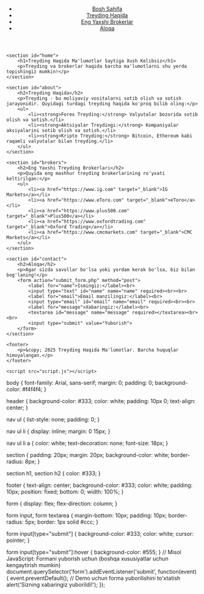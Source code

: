 <!DOCTYPE html>
<html lang="uz">
<head>
    <meta charset="UTF-8">
    <meta name="viewport" content="width=device-width, initial-scale=1.0">
    <title>Treyding Haqida Ma'lumotlar</title>
    <link rel="stylesheet" href="style.css">
</head>
<body>
    <header>
        <nav>
            <ul>
                <li><a href="#home">Bosh Sahifa</a></li>
                <li><a href="#about">Treyding Haqida</a></li>
                <li><a href="#brokers">Eng Yaxshi Brokerlar</a></li>
                <li><a href="#contact">Aloqa</a></li>
            </ul>
        </nav>
    </header>

    <section id="home">
        <h1>Treyding Haqida Ma'lumotlar Saytiga Xush Kelibsiz</h1>
        <p>Treyding va brokerlar haqida barcha ma'lumotlarni shu yerda topishingiz mumkin!</p>
    </section>

    <section id="about">
        <h2>Treyding Haqida</h2>
        <p>Treyding - bu moliyaviy vositalarni sotib olish va sotish jarayonidir. Quyidagi turdagi treyding haqida ko'proq bilib oling:</p>
        <ul>
            <li><strong>Forex Treyding:</strong> Valyutalar bozorida sotib olish va sotish.</li>
            <li><strong>Aktsiyalar Treydingi:</strong> Kompaniyalar aksiyalarini sotib olish va sotish.</li>
            <li><strong>Kripto Treyding:</strong> Bitcoin, Ethereum kabi raqamli valyutalar bilan treyding.</li>
        </ul>
    </section>

    <section id="brokers">
        <h2>Eng Yaxshi Treyding Brokerlari</h2>
        <p>Quyida eng mashhur treyding brokerlarining ro'yxati keltirilgan:</p>
        <ul>
            <li><a href="https://www.ig.com" target="_blank">IG Markets</a></li>
            <li><a href="https://www.eToro.com" target="_blank">eToro</a></li>
            <li><a href="https://www.plus500.com" target="_blank">Plus500</a></li>
            <li><a href="https://www.oxfordtrading.com" target="_blank">Oxford Trading</a></li>
            <li><a href="https://www.cmcmarkets.com" target="_blank">CMC Markets</a></li>
        </ul>
    </section>

    <section id="contact">
        <h2>Aloqa</h2>
        <p>Agar sizda savollar bo'lsa yoki yordam kerak bo'lsa, biz bilan bog'laning!</p>
        <form action="submit_form.php" method="post">
            <label for="name">Ismingiz:</label><br>
            <input type="text" id="name" name="name" required><br><br>
            <label for="email">Email manzilingiz:</label><br>
            <input type="email" id="email" name="email" required><br><br>
            <label for="message">Xabaringiz:</label><br>
            <textarea id="message" name="message" required></textarea><br><br>
            <input type="submit" value="Yuborish">
        </form>
    </section>

    <footer>
        <p>&copy; 2025 Treyding Haqida Ma'lumotlar. Barcha huquqlar himoyalangan.</p>
    </footer>

    <script src="script.js"></script>
</body>
</html>
body {
    font-family: Arial, sans-serif;
    margin: 0;
    padding: 0;
    background-color: #f4f4f4;
}

header {
    background-color: #333;
    color: white;
    padding: 10px 0;
    text-align: center;
}

nav ul {
    list-style: none;
    padding: 0;
}

nav ul li {
    display: inline;
    margin: 0 15px;
}

nav ul li a {
    color: white;
    text-decoration: none;
    font-size: 18px;
}

section {
    padding: 20px;
    margin: 20px;
    background-color: white;
    border-radius: 8px;
}

section h1, section h2 {
    color: #333;
}

footer {
    text-align: center;
    background-color: #333;
    color: white;
    padding: 10px;
    position: fixed;
    bottom: 0;
    width: 100%;
}

form {
    display: flex;
    flex-direction: column;
}

form input, form textarea {
    margin-bottom: 10px;
    padding: 10px;
    border-radius: 5px;
    border: 1px solid #ccc;
}

form input[type="submit"] {
    background-color: #333;
    color: white;
    cursor: pointer;
}

form input[type="submit"]:hover {
    background-color: #555;
}
// Misol JavaScript: Formani yuborish uchun (boshqa xususiyatlar uchun kengaytirish mumkin)
document.querySelector('form').addEventListener('submit', function(event) {
    event.preventDefault(); // Demo uchun forma yuborilishini to'xtatish
    alert('Sizning xabaringiz yuborildi!');
});
